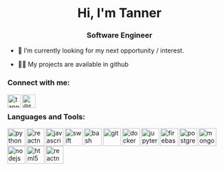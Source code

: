 <h1 align="center">Hi, I'm Tanner</h1>
<h3 align="center">Software Engineer</h3>

<!-- - 🌱 I’m currently learning -->
- 🔭 I’m currently looking for my next opportunity / interest.
<!-- - 👯 I’m looking to collaborate with other software engineers and ML engineers -->
- 👨‍💻 My projects are available in github

### Connect with me:
<a href="https://linkedin.com/in/tanneryork" target="blank">
  <img title="tanneryork" align="left" src="https://www.vectorlogo.zone/logos/linkedin/linkedin-icon.svg" alt="tanneryork" height="30" width="30" />
</a>
<a href="https://medium.com/@tannerwyork" target="blank">
  <img title="tannerwyork" align="left" src="https://www.vectorlogo.zone/logos/medium/medium-tile.svg" alt="@tannerwyork" height="30" width="30" />
</a>

<br>

### Languages and Tools:
<p align="left"> 
  <img title="Python" align="left" src="https://www.vectorlogo.zone/logos/python/python-icon.svg" alt="python" width="40" height="40"/>
  <img title="TypeScript" align="left" src="https://www.vectorlogo.zone/logos/typescriptlang/typescriptlang-icon.svg" alt="reactnative" width="40" height="40"/>
  <img title="JavaScript" align="left" src="https://www.vectorlogo.zone/logos/javascript/javascript-icon.svg" alt="javascript" width="40" height="40"/> 
  <img title="Swift" align="left" src="https://www.vectorlogo.zone/logos/swift/swift-icon.svg" alt="swift" width="40" height="40"/> 

  <img title="Bash" align="left" src="https://www.vectorlogo.zone/logos/gnu_bash/gnu_bash-icon.svg" alt="bash" width="40" height="40"/> 
  <img title="Git" align="left" src="https://www.vectorlogo.zone/logos/git-scm/git-scm-icon.svg" alt="git" width="40" height="40"/> 
  <img title="Docker" align="left" src="https://www.vectorlogo.zone/logos/docker/docker-tile.svg" alt="docker" width="40" height="40"/> 
  <img title="Jupyter" align="left" src="https://www.vectorlogo.zone/logos/jupyter/jupyter-icon.svg" alt="jupyter" width="40" height="40"/> 
  <img title="Firebase" align="left" src="https://www.vectorlogo.zone/logos/firebase/firebase-icon.svg" alt="firebase" width="40" height="40"/> 
  <img title="Postgres" align="left" src="https://www.vectorlogo.zone/logos/postgresql/postgresql-icon.svg" alt="postgresql" width="40" height="40"/> 
  <img title="Mongodb" align="left" src="https://www.vectorlogo.zone/logos/mongodb/mongodb-icon.svg" alt="mongodb" width="40" height="40"/>
  <img title="Node.js" align="left" src="https://www.vectorlogo.zone/logos/nodejs/nodejs-icon.svg" alt="nodejs" width="40" height="40"/> 
  <img title="HTML5" align="left" src="https://www.vectorlogo.zone/logos/w3_html5/w3_html5-icon.svg" alt="html5" width="40" height="40"/>
  <img title="React" align="left" src="https://reactnative.dev/img/header_logo.svg" alt="reactnative" width="40" height="40"/>
</p>
